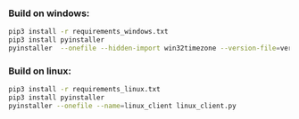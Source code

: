 ### Build on windows:
```bash
pip3 install -r requirements_windows.txt
pip3 install pyinstaller
pyinstaller  --onefile --hidden-import win32timezone --version-file=version_info.txt .\windows_client.py
```

### Build on linux:
```bash
pip3 install -r requirements_linux.txt
pip3 install pyinstaller
pyinstaller --onefile --name=linux_client linux_client.py
```